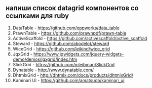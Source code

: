 ## напиши список datagrid компонентов со ссылками для ruby

1. DataTable - https://github.com/eppworks/data_table
2. PrawnTable - https://github.com/prawnpdf/prawn-table
3. ActiveScaffold - https://github.com/activescaffold/active_scaffold
4. Steward - https://github.com/abodelot/steward
5. WiceGrid - https://github.com/leikind/wice_grid
6. JqxGrid - https://www.jqwidgets.com/jquery-widgets-demo/demos/jqxgrid/index.htm
7. SlickGrid - https://github.com/mleibman/SlickGrid
8. Dynatable - http://www.dynatable.com/
9. DhtmlxGrid - http://dhtmlx.com/docs/products/dhtmlxGrid/
10. Kaminari UI - https://github.com/amatsuda/kaminari_ui